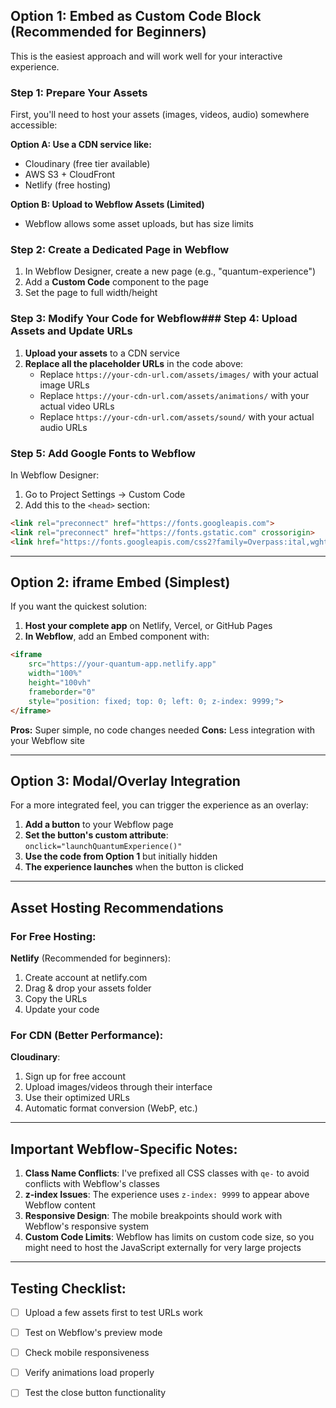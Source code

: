 
## Option 1: Embed as Custom Code Block (Recommended for Beginners)

This is the easiest approach and will work well for your interactive experience.

### Step 1: Prepare Your Assets
First, you'll need to host your assets (images, videos, audio) somewhere accessible:

**Option A: Use a CDN service like:**
- Cloudinary (free tier available)
- AWS S3 + CloudFront
- Netlify (free hosting)

**Option B: Upload to Webflow Assets (Limited)**
- Webflow allows some asset uploads, but has size limits

### Step 2: Create a Dedicated Page in Webflow
1. In Webflow Designer, create a new page (e.g., "quantum-experience")
2. Add a **Custom Code** component to the page
3. Set the page to full width/height

### Step 3: Modify Your Code for Webflow### Step 4: Upload Assets and Update URLs

1. **Upload your assets** to a CDN service
2. **Replace all the placeholder URLs** in the code above:
   - Replace `https://your-cdn-url.com/assets/images/` with your actual image URLs
   - Replace `https://your-cdn-url.com/assets/animations/` with your actual video URLs  
   - Replace `https://your-cdn-url.com/assets/sound/` with your actual audio URLs

### Step 5: Add Google Fonts to Webflow

In Webflow Designer:
1. Go to Project Settings → Custom Code
2. Add this to the `<head>` section:

```html
<link rel="preconnect" href="https://fonts.googleapis.com">
<link rel="preconnect" href="https://fonts.gstatic.com" crossorigin>
<link href="https://fonts.googleapis.com/css2?family=Overpass:ital,wght@0,100..900;1,100..900&display=swap" rel="stylesheet">
```

---

## Option 2: iframe Embed (Simplest)

If you want the quickest solution:

1. **Host your complete app** on Netlify, Vercel, or GitHub Pages
2. **In Webflow**, add an Embed component with:

```html
<iframe 
    src="https://your-quantum-app.netlify.app" 
    width="100%" 
    height="100vh" 
    frameborder="0"
    style="position: fixed; top: 0; left: 0; z-index: 9999;">
</iframe>
```

**Pros:** Super simple, no code changes needed
**Cons:** Less integration with your Webflow site

---

## Option 3: Modal/Overlay Integration

For a more integrated feel, you can trigger the experience as an overlay:

1. **Add a button** to your Webflow page
2. **Set the button's custom attribute**: `onclick="launchQuantumExperience()"`
3. **Use the code from Option 1** but initially hidden
4. **The experience launches** when the button is clicked

---

## Asset Hosting Recommendations

### For Free Hosting:
**Netlify** (Recommended for beginners):
1. Create account at netlify.com
2. Drag & drop your assets folder
3. Copy the URLs
4. Update your code

### For CDN (Better Performance):
**Cloudinary**:
1. Sign up for free account
2. Upload images/videos through their interface
3. Use their optimized URLs
4. Automatic format conversion (WebP, etc.)

---

## Important Webflow-Specific Notes:

1. **Class Name Conflicts**: I've prefixed all CSS classes with `qe-` to avoid conflicts with Webflow's classes
2. **z-index Issues**: The experience uses `z-index: 9999` to appear above Webflow content
3. **Responsive Design**: The mobile breakpoints should work with Webflow's responsive system
4. **Custom Code Limits**: Webflow has limits on custom code size, so you might need to host the JavaScript externally for very large projects

---

## Testing Checklist:

- [ ] Upload a few assets first to test URLs work
- [ ] Test on Webflow's preview mode
- [ ] Check mobile responsiveness
- [ ] Verify animations load properly
- [ ] Test the close button functionality

